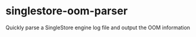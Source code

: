 # singlestore-oom-parser
Quickly parse a SingleStore engine log file and output the OOM information
